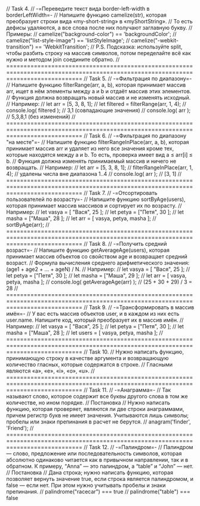// Task 4.
// -=Переведите текст вида border-left-width в borderLeftWidth=-
// Напишите функцию camelize(str), которая преобразует строки вида «my-short-string» в «myShortString».
// То есть дефисы удаляются, а все слова после них получают заглавную букву.
// Примеры:
// camelize("background-color") == 'backgroundColor';
// camelize("list-style-image") == 'listStyleImage';
// camelize("-webkit-transition") == 'WebkitTransition';
// P.S. Подсказка: используйте split, чтобы разбить строку на массив символов, потом переделайте всё как нужно и методом join соедините обратно.
// ==================================================================================================================================
// Task 5.
// -=Фильтрация по диапазону=-
// Напишите функцию filterRange(arr, a, b), которая принимает массив arr, ищет в нём элементы между a и b и отдаёт массив этих элементов.
// Функция должна возвращать новый массив и не изменять исходный.
// Например:
// let arr = [5, 3, 8, 1];
// let filtered = filterRange(arr, 1, 4);
// console.log( filtered ); // 3,1 (совпадающие значения)
// console.log( arr ); // 5,3,8,1 (без изменений)
// ==================================================================================================================================
// Task 6.
// -=Фильтрация по диапазону "на месте"=-
// Напишите функцию filterRangeInPlace(arr, a, b), которая принимает массив arr и удаляет из него все значения кроме тех, которые находятся между a и b. То есть, проверка имеет вид a ≤ arr[i] ≤ b.
// Функция должна изменять принимаемый массив и ничего не возвращать.
// Например:
// let arr = [5, 3, 8, 1];
// filterRangeInPlace(arr, 1, 4); // удалены числа вне диапазона 1..4
// console.log( arr ); // [3, 1]
// ==================================================================================================================================
// Task 7.
// -=Отсортировать пользователей по возрасту=-
// Напишите функцию sortByAge(users), которая принимает массив массивов и сортирует их по возрасту.
// Например:
// let vasya = [ "Вася", 25 ];
// let petya = ["Петя", 30 ];
// let masha = ["Маша", 28 ];
// let arr = [ vasya, petya, masha ];
// sortByAge(arr);
// ==================================================================================================================================
// Task 8.
// -=Получить средний возраст=-
// Напишите функцию getAverageAge(users), которая принимает массив объектов со свойством age и возвращает средний возраст.
// Формула вычисления среднего арифметического значения: (age1 + age2 + ... + ageN) / N.
// Например:
// let vasya = [ "Вася", 25 ];
// let petya = ["Петя", 30 ];
// let masha = ["Маша", 29 ];
// let arr = [ vasya, petya, masha ];
// console.log( getAverageAge(arr) ); // (25 + 30 + 29) / 3 = 28
// ==================================================================================================================================
// Task 9.
// -=Трансформировать в массив имён=-
// У вас есть массив объектов user, и в каждом из них есть user.name. Напишите код, который преобразует их в массив имён.
// Например:
// let vasya = [ "Вася", 25 ];
// let petya = ["Петя", 30 ];
// let masha = ["Маша", 28 ];
// let users = [ vasya, petya, masha ];
// ==================================================================================================================================
// Task 10.
// Нужно написать функцию, принимающую строку в качестве аргумента и возвращающую количество гласных, которые содержатся в строке.
// Гласными являются «a», «e», «i», «o», «u».
// ==================================================================================================================================
// Task 11.
// -=Анаграмма=-
// Так называют слово, которое содержит все буквы другого слова в том же количестве, но ином порядке.
// Постановка
// Нужно написать функцию, которая проверяет, являются ли две строки анаграммами, причем регистр букв не имеет значения. Учитываются лишь символы; пробелы или знаки препинания в расчет не берутся.
// anagram('finder', 'Friend');
// ==================================================================================================================================
// Task 12.
// -=Палиндром=-
// Палиндром — слово, предложение или последовательность символов, которая абсолютно одинаково читается как в привычном направлении, так и в обратном. К примеру, “Anna” — это палиндром, а “table” и “John” — нет.
// Постановка
// Дана строка; нужно написать функцию, которая позволяет вернуть значение true, если строка является палиндромом, и false — если нет. При этом нужно учитывать пробелы и знаки препинания.
// palindrome("racecar") === true
// palindrome("table") === false






















